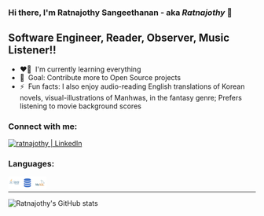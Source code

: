 ### Hi there, I'm Ratnajothy Sangeethanan - aka _Ratnajothy_ 👋

## Software Engineer, Reader, Observer, Music Listener!!

- ❤️‍🔥  &nbsp;I'm currently learning everything
- 🥅  &nbsp;Goal: Contribute more to Open Source projects
-  ⚡  &nbsp;Fun facts: I also enjoy audio-reading English translations of Korean novels, visual-illustrations of Manhwas, in the fantasy genre; Prefers listening to movie background scores 

### Connect with me: 
[<img aligh="left" alt="ratnajothy | LinkedIn" width="22px" src="https://cdn.jsdelivr.net/npm/simple-icons@v3/icons/linkedin.svg" />](https://www.linkedin.com/in/ratnajothy-sangeethanan)

### Languages:
<img align="left" alt="Java" width="26px" src="https://raw.githubusercontent.com/github/explore/80688e429a7d4ef2fca1e82350fe8e3517d3494d/topics/java/java.png" />
<img align="left" alt="SQL" width="26px" src="https://raw.githubusercontent.com/github/explore/80688e429a7d4ef2fca1e82350fe8e3517d3494d/topics/sql/sql.png" />
<img align="left" alt="MySQL" width="26px" src="https://raw.githubusercontent.com/github/explore/80688e429a7d4ef2fca1e82350fe8e3517d3494d/topics/mysql/mysql.png" />
<br>

---

![Ratnajothy's GitHub stats](https://github-readme-stats.vercel.app/api?username=ratnajothy&count_private=true&hide_border=true)
